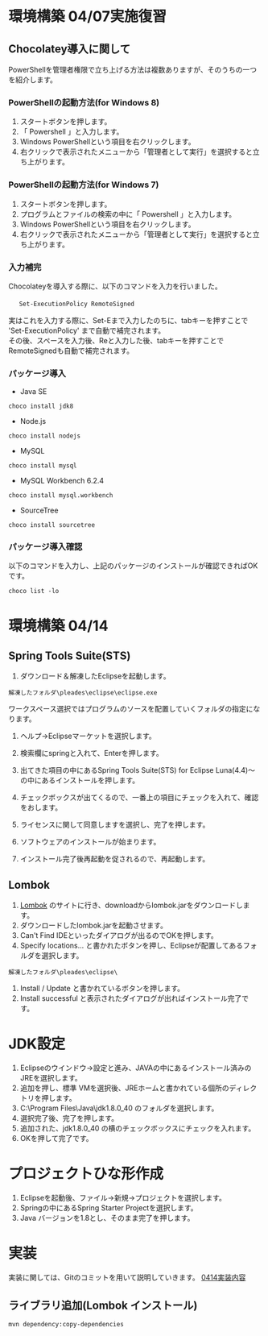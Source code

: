 #  環境構築 04/07実施復習

## Chocolatey導入に関して
PowerShellを管理者権限で立ち上げる方法は複数ありますが、そのうちの一つを紹介します。

### PowerShellの起動方法(for Windows 8)

1. スタートボタンを押します。
1. 「 Powershell 」と入力します。
1. Windows PowerShellという項目を右クリックします。
1. 右クリックで表示されたメニューから「管理者として実行」を選択すると立ち上がります。 

### PowerShellの起動方法(for Windows 7)

1. スタートボタンを押します。
1. プログラムとファイルの検索の中に「 Powershell 」と入力します。
1. Windows PowerShellという項目を右クリックします。
1. 右クリックで表示されたメニューから「管理者として実行」を選択すると立ち上がります。 

### 入力補完
Chocolateyを導入する際に、以下のコマンドを入力を行いました。

　```
Set-ExecutionPolicy RemoteSigned
　```

実はこれを入力する際に、Set-Eまで入力したのちに、tabキーを押すことで  
'Set-ExecutionPolicy' まで自動で補完されます。  
その後、スペースを入力後、Reと入力した後、tabキーを押すことでRemoteSignedも自動で補完されます。

### パッケージ導入
* Java SE  
```
choco install jdk8
```
* Node.js  
```
choco install nodejs
```
* MySQL  
```
choco install mysql
```
* MySQL Workbench 6.2.4  
```
choco install mysql.workbench
```
* SourceTree  
```
choco install sourcetree 
```

### パッケージ導入確認
以下のコマンドを入力し、上記のパッケージのインストールが確認できればOKです。
```
choco list -lo 
```

#  環境構築 04/14

## Spring Tools Suite(STS)
1. ダウンロード＆解凍したEclipseを起動します。  
```
解凍したフォルダ\pleades\eclipse\eclipse.exe 
```  
ワークスペース選択ではプログラムのソースを配置していくフォルダの指定になります。

1. ヘルプ→Eclipseマーケットを選択します。

1. 検索欄にspringと入れて、Enterを押します。

1. 出てきた項目の中にあるSpring Tools Suite(STS) for Eclipse Luna(4.4)～　の中にあるインストールを押します。

1. チェックボックスが出てくるので、一番上の項目にチェックを入れて、確認をおします。

1. ライセンスに関して同意しますを選択し、完了を押します。

1. ソフトウェアのインストールが始まります。

1. インストール完了後再起動を促されるので、再起動します。

## Lombok
1. [Lombok]( http://projectlombok.org/) のサイトに行き、downloadからlombok.jarをダウンロードします。
1. ダウンロードしたlombok.jarを起動させます。
1. Can't Find IDEといったダイアログが出るのでOKを押します。
1. Specify locations...  と書かれたボタンを押し、Eclipseが配置してあるフォルダを選択します。
```
解凍したフォルダ\pleades\eclipse\ 
```  
1. Install / Update と書かれているボタンを押します。
1. Install successful と表示されたダイアログが出ればインストール完了です。

# JDK設定
1. Eclipseのウインドウ→設定と進み、JAVAの中にあるインストール済みのJREを選択します。  
1. 追加を押し、標準 VMを選択後、JREホームと書かれている個所のディレクトリを押します。 
1. C:\Program Files\Java\jdk1.8.0_40 のフォルダを選択します。  
1. 選択完了後、完了を押します。
1. 追加された、jdk1.8.0_40  の横のチェックボックスにチェックを入れます。
1. OKを押して完了です。

# プロジェクトひな形作成
1. Eclipseを起動後、ファイル→新規→プロジェクトを選択します。
1. Springの中にあるSpring Starter Projectを選択します。
1. Java バージョンを1.8とし、そのまま完了を押します。

# 実装
実装に関しては、Gitのコミットを用いて説明していきます。
[0414実装内容](https://github.com/kajiwara22/AppDevelopUseOfWeb/commits/0414)

## ライブラリ追加(Lombok インストール)
```
mvn dependency:copy-dependencies
```  
